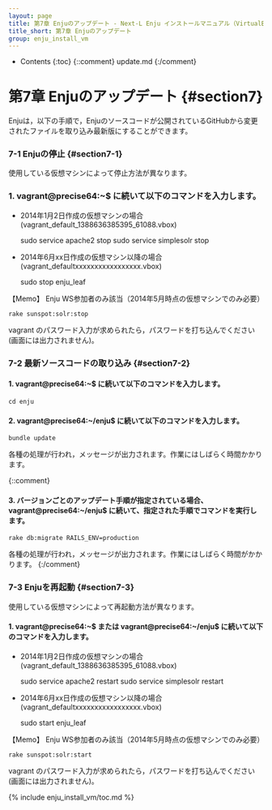 ```yaml
---
layout: page
title: 第7章 Enjuのアップデート - Next-L Enju インストールマニュアル（VirtualBox編）
title_short: 第7章 Enjuのアップデート
group: enju_install_vm
---
```


* Contents
{:toc}
{::comment} update.md {:/comment}

第7章 Enjuのアップデート {#section7}
====================================

Enjuは，以下の手順で，Enjuのソースコードが公開されているGitHubから変更されたファイルを取り込み最新版にすることができます。

### 7-1 Enjuの停止 {#section7-1}

使用している仮想マシンによって停止方法が異なります。

### 1. vagrant@precise64:~$ に続いて以下のコマンドを入力します。

* 2014年1月2日作成の仮想マシンの場合 (vagrant_default_1388636385395_61088.vbox)

	sudo service apache2 stop
	sudo service simplesolr stop

* 2014年6月xx日作成の仮想マシン以降の場合 (vagrant_defaultxxxxxxxxxxxxxxxxx.vbox)

	sudo stop enju_leaf

<div class="alert alert-info memo" markdown="1">
【Memo】 Enju WS参加者のみ該当（2014年5月時点の仮想マシンでのみ必要）

	rake sunspot:solr:stop

</div>

vagrant のパスワード入力が求められたら，パスワードを打ち込んでください(画面には出力されません)。

### 7-2 最新ソースコードの取り込み {#section7-2}

#### 1. vagrant@precise64:~$ に続いて以下のコマンドを入力します。

	cd enju

#### 2. vagrant@precise64:~/enju$ に続いて以下のコマンドを入力します。

	bundle update

各種の処理が行われ，メッセージが出力されます。作業にはしばらく時間かかります。

{::comment}
#### 3. バージョンごとのアップデート手順が指定されている場合、 vagrant@precise64:~/enju$ に続いて、指定された手順でコマンドを実行します。

	rake db:migrate RAILS_ENV=production

各種の処理が行われ，メッセージが出力されます。作業にはしばらく時間がかかります。
{:/comment}

### 7-3 Enjuを再起動 {#section7-3}

使用している仮想マシンによって再起動方法が異なります。

#### 1. vagrant@precise64:~$ または vagrant@precise64:~/enju$ に続いて以下のコマンドを入力します。

* 2014年1月2日作成の仮想マシンの場合 (vagrant_default_1388636385395_61088.vbox)

	sudo service apache2 restart
	sudo service simplesolr restart

* 2014年6月xx日作成の仮想マシン以降の場合 (vagrant_defaultxxxxxxxxxxxxxxxxx.vbox)

	sudo start enju_leaf

<div class="alert alert-info memo" markdown="1">
【Memo】 Enju WS参加者のみ該当（2014年5月時点の仮想マシンでのみ必要）

	rake sunspot:solr:start

</div>

vagrant のパスワード入力が求められたら，パスワードを打ち込んでください(画面には出力されません)。

{% include enju_install_vm/toc.md %}

